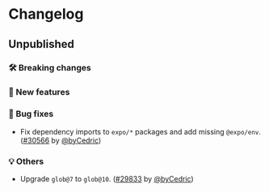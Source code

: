 # Changelog

## Unpublished

### 🛠 Breaking changes

### 🎉 New features

### 🐛 Bug fixes

- Fix dependency imports to `expo/*` packages and add missing `@expo/env`. ([#30566](https://github.com/expo/expo/pull/30566) by [@byCedric](https://github.com/byCedric))

### 💡 Others

- Upgrade `glob@7` to `glob@10`. ([#29833](https://github.com/expo/expo/pull/29833) by [@byCedric](https://github.com/byCedric))
